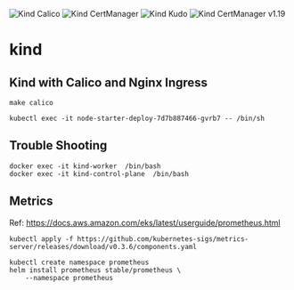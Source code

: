 ![Kind Calico](https://github.com/mchirico/kind/workflows/Kind%20Calico/badge.svg)
![Kind CertManager](https://github.com/mchirico/kind/workflows/Kind%20CertManager/badge.svg)
![Kind Kudo](https://github.com/mchirico/kind/workflows/Kind%20Kudo/badge.svg)
![Kind CertManager v1.19](https://github.com/mchirico/kind/workflows/Kind%20CertManager%20v1.19/badge.svg)
# kind


## Kind with Calico and Nginx Ingress

```
make calico
```


```
kubectl exec -it node-starter-deploy-7d7b887466-gvrb7 -- /bin/sh

```

## Trouble Shooting

```
docker exec -it kind-worker  /bin/bash
docker exec -it kind-control-plane  /bin/bash

```

## Metrics

Ref: https://docs.aws.amazon.com/eks/latest/userguide/prometheus.html

```
kubectl apply -f https://github.com/kubernetes-sigs/metrics-server/releases/download/v0.3.6/components.yaml

kubectl create namespace prometheus
helm install prometheus stable/prometheus \
    --namespace prometheus


```
